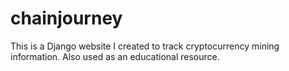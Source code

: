 # chainjourney
This is a Django website I created to track cryptocurrency mining information. Also used as an educational resource.
